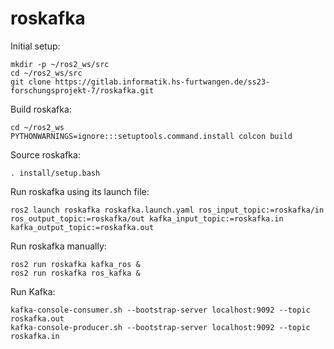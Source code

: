 # roskafka

Initial setup:

    mkdir -p ~/ros2_ws/src
    cd ~/ros2_ws/src
    git clone https://gitlab.informatik.hs-furtwangen.de/ss23-forschungsprojekt-7/roskafka.git

Build roskafka:

    cd ~/ros2_ws
    PYTHONWARNINGS=ignore:::setuptools.command.install colcon build

Source roskafka:

    . install/setup.bash

Run roskafka using its launch file:

    ros2 launch roskafka roskafka.launch.yaml ros_input_topic:=roskafka/in ros_output_topic:=roskafka/out kafka_input_topic:=roskafka.in kafka_output_topic:=roskafka.out

Run roskafka manually:

    ros2 run roskafka kafka_ros &
    ros2 run roskafka ros_kafka &

Run Kafka:

    kafka-console-consumer.sh --bootstrap-server localhost:9092 --topic roskafka.out
    kafka-console-producer.sh --bootstrap-server localhost:9092 --topic roskafka.in
